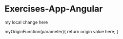 # Exercises-App-Angular

my local change here

myOriginFunction(parameter){
return origin value here;
}
